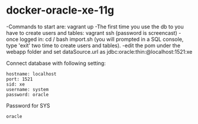 docker-oracle-xe-11g
============================
-Commands to start are:
vagrant up
-The first time you use the db to you have to create users and tables:
vagrant ssh (password is screencast)
-once logged in: 
cd /
bash import.sh (you will prompted in a SQL console, type 'exit' two time to create users and tables).
-edit the pom under the webapp folder and set dataSource.url as jdbc:oracle:thin:@localhost:1521:xe





Connect database with following setting:
```
hostname: localhost
port: 1521
sid: xe
username: system
password: oracle
```

Password for SYS
```
oracle
```

